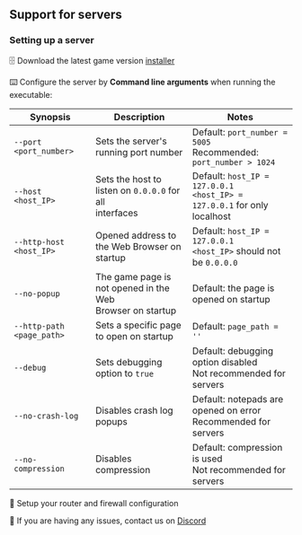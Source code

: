 ## Support for servers
### Setting up a server

:file_cabinet:  Download the latest game version [installer](../../releases/latest)

:keyboard: Configure the server by **Command line arguments** when running the executable:

| Synopsis                  | Description                                                    | Notes                                      |
|---------------------------|----------------------------------------------------------------|--------------------------------------------|
|``--port <port_number>``   | Sets the server's running port number                          | Default: `port_number = 5005`</br> Recommended: `port_number > 1024`           |
|``--host <host_IP>``       | Sets the host to listen on `0.0.0.0` for all </br>interfaces   | Default: `host_IP = 127.0.0.1`</br> `<host_IP> = 127.0.0.1` for only localhost |
|``--http-host <host_IP>``  | Opened address to the Web Browser on </br>startup              | Default: `host_IP = 127.0.0.1`</br> `<host_IP>` should not be `0.0.0.0`        |
|``--no-popup``             | The game page is not opened in the Web </br>Browser on startup | Default: the page is opened on startup     |
|``--http-path <page_path>``| Sets a specific page to open on startup                        | Default: `page_path = ''`                  |
|``--debug``                | Sets debugging option to `true`                                | Default: debugging option disabled</br> Not recommended for servers |
|``--no-crash-log``         | Disables crash log popups                                      | Default: notepads are opened on error</br> Recommended for servers |
|``--no-compression``         | Disables compression                                      | Default: compression is used</br> Not recommended for servers |


:fax: Setup your router and firewall configuration

:speech_balloon: If you are having any issues, contact us on [Discord](https://discord.gg/xrNE6Hg)